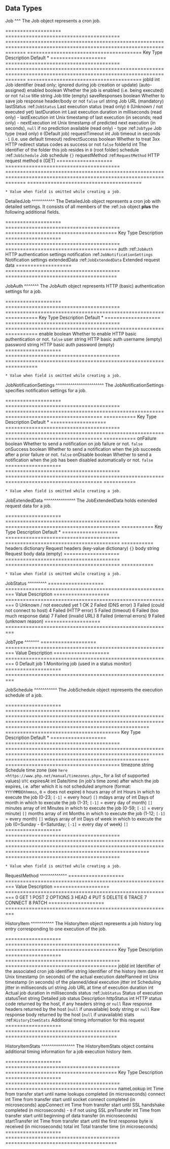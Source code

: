 
Data Types
----------

Job
^^^
The Job object represents a cron job.

=================== ======================================= ===================================================================================================================  =======================================
Key                 Type                                    Description                                                                                                          Default *
=================== ======================================= ===================================================================================================================  =======================================
jobId               int                                     Job identifier (read only; ignored during job creation or update)                                                    (auto-assigned)
enabled             boolean                                 Whether the job is enabled (i.e. being executed) or not                                                              ``false``
title               string                                  Job title                                                                                                            (empty)
saveResponses       boolean                                 Whether to save job response header/body or not                                                                      ``false``
url                 string                                  Job URL                                                                                                              (mandatory)
lastStatus          :ref:`JobStatus`                        Last execution status (read only)                                                                                    ``0`` (Unknown / not executed yet)
lastDuration        int                                     Last execution duration in milliseconds (read only)                                                                  \-
lastExecution       int                                     Unix timestamp of last execution (in seconds; read only)                                                             \-
nextExecution       int                                     Unix timestamp of predicted next execution (in seconds), ``null`` if no prediction available (read only)             \-
type                :ref:`JobType`                          Job type (read only)                                                                                                 ``0`` (Default job)
requestTimeout      int                                     Job timeout in seconds                                                                                               ``-1`` (i.e. use default timeout)
redirectSuccess     boolean                                 Whether to treat 3xx HTTP redirect status codes as success or not                                                    ``false``
folderId            int                                     The identifier of the folder this job resides in                                                                     ``0`` (root folder)
schedule            :ref:`JobSchedule`                      Job schedule                                                                                                         ``{}``
requestMethod       :ref:`RequestMethod`                    HTTP request method                                                                                                  ``0`` (GET)
=================== ======================================= ===================================================================================================================  =======================================

`* Value when field is omitted while creating a job.`

DetailedJob
^^^^^^^^^^^
The DetailedJob object represents a cron job with detailed settings. It consists of all members of the
:ref:`Job` object **plus** the following additional fields.

=================== ======================================= ======================================
Key                 Type                                    Description
=================== ======================================= ======================================
auth                :ref:`JobAuth`                          HTTP authentication settings
notification        :ref:`JobNotificationSettings`          Notification settings
extendedData        :ref:`JobExtendedData`                  Extended request data
=================== ======================================= ======================================

JobAuth
^^^^^^^
The JobAuth object represents HTTP (basic) authentication settings for a job.

=================== ======================================= ====================================================== ===========
Key                 Type                                    Description                                            Default *
=================== ======================================= ====================================================== ===========
enable              boolean                                 Whether to enable HTTP basic authentication or not.    ``false``
user                string                                  HTTP basic auth username                               (empty)
password            string                                  HTTP basic auth password                               (empty)
=================== ======================================= ====================================================== ===========

`* Value when field is omitted while creating a job.`

JobNotificationSettings
^^^^^^^^^^^^^^^^^^^^^^^
The JobNotificationSettings specifies notification settings for a job.

=================== ======================================= ======================================================================================= ===========
Key                 Type                                    Description                                                                             Default *
=================== ======================================= ======================================================================================= ===========
onFailure           boolean                                 Whether to send a notification on job failure or not.                                   ``false``
onSuccess           boolean                                 Whether to send a notification when the job succeeds after a prior failure or not.      ``false``
onDisable           boolean                                 Whether to send a notification when the job has been disabled automatically or not.     ``false``
=================== ======================================= ======================================================================================= ===========

`* Value when field is omitted while creating a job.`

JobExtendedData
^^^^^^^^^^^^^^^
The JobExtendedData holds extended request data for a job.

=================== ======================================= ======================================= ===========
Key                 Type                                    Description                             Default *
=================== ======================================= ======================================= ===========
headers             dictionary                              Request headers (key-value dictionary)  ``{}``
body                string                                  Request body data                       (empty)
=================== ======================================= ======================================= ===========

`* Value when field is omitted while creating a job.`

JobStatus
^^^^^^^^^
=================== =========================================================
Value               Description
=================== =========================================================
0                   Unknown / not executed yet
1                   OK
2                   Failed (DNS error)
3                   Failed (could not connect to host)
4                   Failed (HTTP error)
5                   Failed (timeout)
6                   Failed (too much response data)
7                   Failed (invalid URL)
8                   Failed (internal errors)
9                   Failed (unknown reason)
=================== =========================================================

JobType
^^^^^^^
=================== =========================================================
Value               Description
=================== =========================================================
0                   Default job
1                   Monitoring job (used in a status monitor)
=================== =========================================================

JobSchedule
^^^^^^^^^^^
The JobSchedule object represents the execution schedule of a job.

=================== ======================================= ============================================================================================================================================================= =======================================
Key                 Type                                    Description                                                                                                                                                   Default *
=================== ======================================= ============================================================================================================================================================= =======================================
timezone            string                                  Schedule time zone (see `here <https://www.php.net/manual/timezones.php>`_ for a list of supported values)                                                    ``UTC``
expiresAt           int                                     Date/time (in job's time zone) after which the job expires, i.e. after which it is not scheduled anymore (format: `YYYYMMDDhhmmss`, `0` = does not expire)    ``0``
hours               array of int                            Hours in which to execute the job (0-23; `[-1]` = every hour)                                                                                                 ``[]``
mdays               array of int                            Days of month in which to execute the job (1-31; `[-1]` = every day of month)                                                                                 ``[]``
minutes             array of int                            Minutes in which to execute the job (0-59; `[-1]` = every minute)                                                                                             ``[]``
months              array of int                            Months in which to execute the job (1-12; `[-1]` = every month)                                                                                               ``[]``
wdays               array of int                            Days of week in which to execute the job (0=Sunday - 6=Saturday; `[-1]` = every day of week)                                                                  ``[]``
=================== ======================================= ============================================================================================================================================================= =======================================

`* Value when field is omitted while creating a job.`

RequestMethod
^^^^^^^^^^^^^
=================== =========================================================
Value               Description
=================== =========================================================
0                   GET
1                   POST
2                   OPTIONS
3                   HEAD
4                   PUT
5                   DELETE
6                   TRACE
7                   CONNECT
8                   PATCH
=================== =========================================================

HistoryItem
^^^^^^^^^^^
The HistoryItem object represents a job history log entry corresponding to one execution of the job.

=================== ======================================= ======================================
Key                 Type                                    Description
=================== ======================================= ======================================
jobId               int                                     Identifier of the associated cron job
identifier          string                                  Identifier of the history item
date                int                                     Unix timestamp (in seconds) of the actual execution
datePlanned         int                                     Unix timestamp (in seconds) of the planned/ideal execution
jitter              int                                     Scheduling jitter in milliseconds
url                 string                                  Job URL at time of execution
duration            int                                     Actual job duration in milliseconds
status              :ref:`JobStatus`                        Status of execution
statusText          string                                  Detailed job status Description
httpStatus          int                                     HTTP status code returned by the host, if any
headers             string or ``null``                      Raw response headers returned by the host (``null`` if unavailable)
body                string or ``null``                      Raw response body returned by the host (``null`` if unavailable)
stats               :ref:`HistoryItemStats`                 Additional timing information for this request
=================== ======================================= ======================================

HistoryItemStats
^^^^^^^^^^^^^^^^
The HistoryItemStats object contains additional timing information for a job execution history item.

=================== ======================================= ======================================
Key                 Type                                    Description
=================== ======================================= ======================================
nameLookup          int                                     Time from transfer start until name lookups completed (in microseconds)
connect             int                                     Time from transfer start until socket connect completed (in microseconds)
appConnect          int                                     Time from transfer start until SSL handshake completed (n microseconds) - ``0`` if not using SSL
preTransfer         int                                     Time from transfer start until beginning of data transfer (in microseconds)
startTransfer       int                                     Time from transfer start until the first response byte is received (in microseconds)
total               int                                     Total transfer time (in microseconds)
=================== ======================================= ======================================